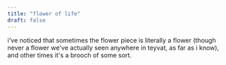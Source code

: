 ```yaml
---
title: "flower of life"
draft: false
---
```


i've noticed that sometimes the flower piece is literally a flower (though never a flower we've actually seen anywhere in teyvat, as far as i know), and other times it's a brooch of some sort. 